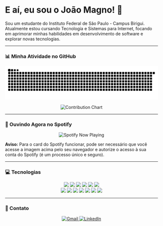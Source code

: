 # E aí, eu sou o João Magno! 👋

Sou um estudante do Instituto Federal de São Paulo - Campus Birigui. Atualmente estou cursando Tecnologia e Sistemas para Internet, focando em aprimorar minhas habilidades em desenvolvimento de software e explorar novas tecnologias.

---

### 📊 Minha Atividade no GitHub

<p align="center">
  <img src="https://raw.githubusercontent.com/joaomagno1/joaomagno1/main/dist/github-snake.svg" alt="Snake Animation"/>
</p>
<p align="center">
  <img src="https://raw.githubusercontent.com/joaomagno1/joaomagno1/main/dist/contributions-graph.svg" alt="Contribution Chart"/>
</p>

---

### 🎵 Ouvindo Agora no Spotify

<p align="center">
  <img src="https://novatorem-7a7p1a8no-novatorem.vercel.app/api/spotify?background_color=0d1117&border_color=1db954" alt="Spotify Now Playing"/>
</p>

**Aviso:** Para o card do Spotify funcionar, pode ser necessário que você acesse a imagem acima pelo seu navegador e autorize o acesso à sua conta do Spotify (é um processo único e seguro).

---

### 💻 Tecnologias

<p align="center">
  <img src="https://img.shields.io/badge/-JavaScript-F7DF1E?style=for-the-badge&logo=javascript&logoColor=black" />
  <img src="https://img.shields.io/badge/-TypeScript-3178C6?style=for-the-badge&logo=typescript&logoColor=white" />
  <img src="https://img.shields.io/badge/-C%23-512BD4?style=for-the-badge&logo=csharp&logoColor=white" />
  <img src="https://img.shields.io/badge/-C++-00599C?style=for-the-badge&logo=c%2B%2B&logoColor=white" />
  <img src="https://img.shields.io/badge/-HTML5-E34F26?style=for-the-badge&logo=html5&logoColor=white" />
  <img src="https://img.shields.io/badge/-CSS3-1572B6?style=for-the-badge&logo=css3&logoColor=white" />
  <br/>
  <img src="https://img.shields.io/badge/-Linux-FCC624?style=for-the-badge&logo=linux&logoColor=black" />
  <img src="https://img.shields.io/badge/-Ubuntu-E95420?style=for-the-badge&logo=ubuntu&logoColor=white" />
  <img src="https://img.shields.io/badge/-Windows-0078D6?style=for-the-badge&logo=windows&logoColor=white" />
  <img src="https://img.shields.io/badge/-VirtualBox-2B587A?style=for-the-badge&logo=virtualbox&logoColor=white" />
  <img src="https://img.shields.io/badge/-Git-F05032?style=for-the-badge&logo=git&logoColor=white" />
  <img src="https://img.shields.io/badge/-PostgreSQL-336791?style=for-the-badge&logo=postgresql&logoColor=white" />
  <img src="https://img.shields.io/badge/-MySQL-4479A1?style=for-the-badge&logo=mysql&logoColor=white" />
</p>

---

### 🤝 Contato

<p align="center">
  <a href="mailto:joao27012006@gmail.com">
    <img src="https://img.shields.io/badge/-Gmail-D14836?style=for-the-badge&logo=gmail&logoColor=white" alt="Gmail">
  </a>
  <a href="https://www.linkedin.com/in/SEU-USUARIO-NO-LINKEDIN">
    <img src="https://img.shields.io/badge/-LinkedIn-0A66C2?style=for-the-badge&logo=linkedin&logoColor=white" alt="LinkedIn">
  </a>
</p>
